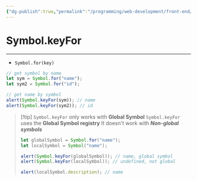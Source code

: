 ```yaml
---
{"dg-publish":true,"permalink":"/programming/web-development/front-end/javascript-vanilla/03-objects/07-symbol-type/06-symbol-key-for/","tags":["programming","webdevelopment","frontend","JavaScript"]}
---
```



# Symbol.keyFor

---

- `Symbol.for(key)`

```javascript
// get symbol by name
let sym = Symbol.for("name");
let sym2 = Symbol.for("id");

// get name by symbol
alert(Symbol.keyFor(sym)); // name
alert(Symbol.keyFor(sym2)); // id
```

> [!tip] `Symbol.keyFor` only works with **Global Symbol**
> `Symbol.keyFor` uses the **Global Symbol registry**
> It doesn't work with **_Non-global symbols_**
>
> ```javascript
> let globalSymbol = Symbol.for("name");
> let localSymbol = Symbol("name");
>
> alert(Symbol.keyFor(globalSymbol)); // name, global symbol
> alert(Symbol.keyFor(localSymbol)); // undefined, not global
>
> alert(localSymbol.description); // name
> ```
